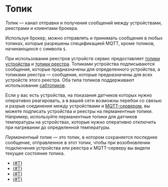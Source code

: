 # Топик

_Топик_ — канал отправки и получения сообщений между устройствами, реестрами и клиентами брокера.

Используя брокер, можно отправлять и принимать сообщения в любых топиках, которые разрешены спецификацией MQTT, кроме топиков, начинающихся с символа `$`.

При использовании реестров устройств сервис предоставляет [топики устройства](./devices-topic.md) и [топики реестра](./registries-topic.md). Топиками устройства подписываются сообщения, которые предназначены для определенного устройства, а топиками реестра — сообщения, которые предназначены для всех устройств этого реестра.
Оба типа топиков поддерживают использование [сабтопиков](./subtopic.md).

Если у вас есть устройства, на показания датчиков которых нужно оперативно реагировать, а в вашей сети возможны перебои со связью и разрыв соединения между устройствами и [MQTT-сервером](../../../glossary/mqtt-server.md), вы можете подписать устройства и реестры на перманентные топики.
Например, используйте перманентные топики для датчиков температуры на устройствах, которые нужно оперативно отключить при нагревании до определенной температуры.  

_Перманентный топик_ — это топик, в котором сохраняется последнее сообщение, отправленное в этот топик, чтобы при возобновлении подключения устройства или реестра к MQTT-серверу вы видели текущее состояние топика.

* [{#T}](./devices-topic.md)
* [{#T}](./registries-topic.md)
* [{#T}](./subtopic.md)
* [{#T}](./usage.md)